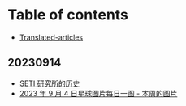 # Table of contents

* [Translated-articles](README.md)

## 20230914

* [SETI 研究所的历史](20230914/history-of-the-seti-institute.md)
* [2023 年 9 月 4 日星球图片每日一图 - 本周的图片](20230914/planetary-picture-of-the-day-week-of-september-4-2023.md)
